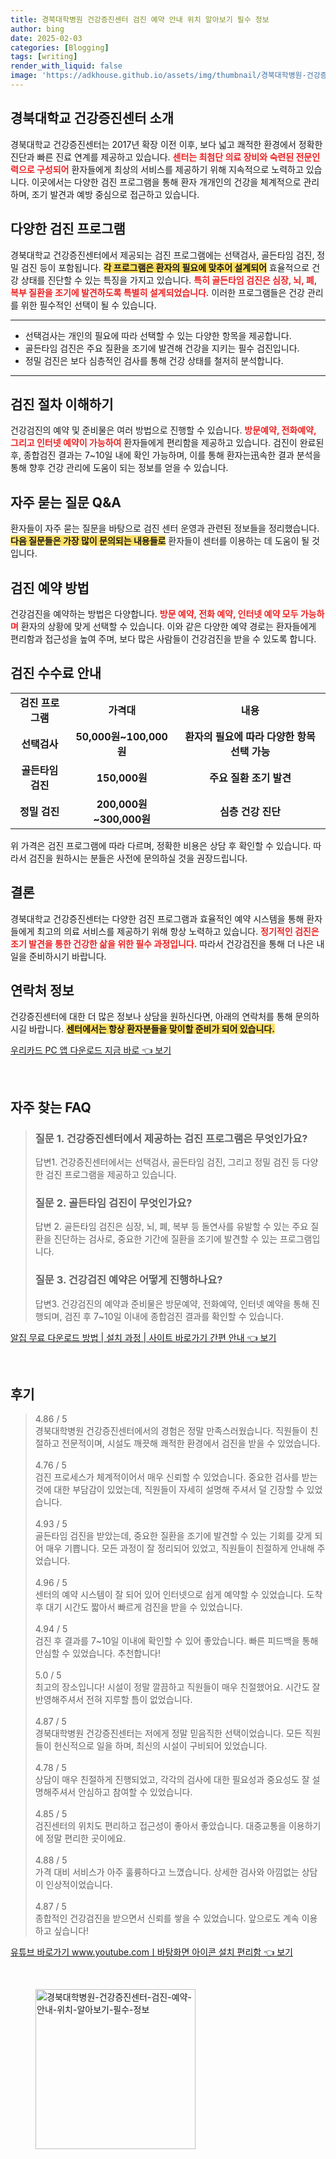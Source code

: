 ```yaml
---
title: 경북대학병원 건강증진센터 검진 예약 안내 위치 알아보기 필수 정보
author: bing
date: 2025-02-03
categories: [Blogging]
tags: [writing]
render_with_liquid: false
image: 'https://adkhouse.github.io/assets/img/thumbnail/경북대학병원-건강증진센터-검진-예약-안내-위치-알아보기-필수-정보.webp'
---
```



<h2 id='건강증진센터소개'>경북대학교 건강증진센터 소개</h2>

<p>경북대학교 건강증진센터는 2017년 확장 이전 이후, 보다 넓고 쾌적한 환경에서 정확한 진단과 빠른 진료 연계를 제공하고 있습니다. <b><span style="color: #ee2323;">센터는 최첨단 의료 장비와 숙련된 전문인력으로 구성되어</span></b> 환자들에게 최상의 서비스를 제공하기 위해 지속적으로 노력하고 있습니다. 이곳에서는 다양한 검진 프로그램을 통해 환자 개개인의 건강을 체계적으로 관리하며, 조기 발견과 예방 중심으로 접근하고 있습니다.</p>

<h2 id='검진프로그램'>다양한 검진 프로그램</h2>

<p>경북대학교 건강증진센터에서 제공되는 검진 프로그램에는 선택검사, 골든타임 검진, 정밀 검진 등이 포함됩니다. <b><span style="background-color: #ffe066;">각 프로그램은 환자의 필요에 맞추어 설계되어</span></b> 효율적으로 건강 상태를 진단할 수 있는 특징을 가지고 있습니다. <b><span style="color: #ee2323;">특히 골든타임 검진은 심장, 뇌, 폐, 복부 질환을 조기에 발견하도록 특별히 설계되었습니다.</span></b> 이러한 프로그램들은 건강 관리를 위한 필수적인 선택이 될 수 있습니다.</p>

<hr />

<ul>
    <li>선택검사는 개인의 필요에 따라 선택할 수 있는 다양한 항목을 제공합니다.</li>
    <li>골든타임 검진은 주요 질환을 조기에 발견해 건강을 지키는 필수 검진입니다.</li>
    <li>정밀 검진은 보다 심층적인 검사를 통해 건강 상태를 철저히 분석합니다.</li>
</ul>

<hr />

<h2 id='검진절차'>검진 절차 이해하기</h2>

<p>건강검진의 예약 및 준비물은 여러 방법으로 진행할 수 있습니다. <b><span style="color: #ee2323;">방문예약, 전화예약, 그리고 인터넷 예약이 가능하여</span></b> 환자들에게 편리함을 제공하고 있습니다. 검진이 완료된 후, 종합검진 결과는 7~10일 내에 확인 가능하며, 이를 통해 환자는迅속한 결과 분석을 통해 향후 건강 관리에 도움이 되는 정보를 얻을 수 있습니다.</p>

<h2 id='자주묻는질문'>자주 묻는 질문 Q&A</h2>

<p>환자들이 자주 묻는 질문을 바탕으로 검진 센터 운영과 관련된 정보들을 정리했습니다. <b><span style="background-color: #ffe066;">다음 질문들은 가장 많이 문의되는 내용들로</span></b> 환자들이 센터를 이용하는 데 도움이 될 것입니다.</p>

<h2 id='검진예약방법'>검진 예약 방법</h2>

<p>건강검진을 예약하는 방법은 다양합니다. <b><span style="color: #ee2323;">방문 예약, 전화 예약, 인터넷 예약 모두 가능하며</span></b> 환자의 상황에 맞게 선택할 수 있습니다. 이와 같은 다양한 예약 경로는 환자들에게 편리함과 접근성을 높여 주며, 보다 많은 사람들이 건강검진을 받을 수 있도록 합니다.</p>

<h2 id='검진수수료'>검진 수수료 안내</h2>

<table>
    <tr>
        <td style="text-align: center; height: 17px;"><b>검진 프로그램</b></td>
        <td style="text-align: center; height: 17px;"><b>가격대</b></td>
        <td style="text-align: center; height: 17px;"><b>내용</b></td>
    </tr>
    <tr>
        <td style="text-align: center; height: 17px;"><b>선택검사</b></td>
        <td style="text-align: center; height: 17px;"><b>50,000원~100,000원</b></td>
        <td style="text-align: center; height: 17px;"><b>환자의 필요에 따라 다양한 항목 선택 가능</b></td>
    </tr>
    <tr>
        <td style="text-align: center; height: 17px;"><b>골든타임 검진</b></td>
        <td style="text-align: center; height: 17px;"><b>150,000원</b></td>
        <td style="text-align: center; height: 17px;"><b>주요 질환 조기 발견</b></td>
    </tr>
    <tr>
        <td style="text-align: center; height: 17px;"><b>정밀 검진</b></td>
        <td style="text-align: center; height: 17px;"><b>200,000원~300,000원</b></td>
        <td style="text-align: center; height: 17px;"><b>심층 건강 진단</b></td>
    </tr>
</table>

<p>위 가격은 검진 프로그램에 따라 다르며, 정확한 비용은 상담 후 확인할 수 있습니다. 따라서 검진을 원하시는 분들은 사전에 문의하실 것을 권장드립니다.</p>

<h2 id='결론'>결론</h2>

<p>경북대학교 건강증진센터는 다양한 검진 프로그램과 효율적인 예약 시스템을 통해 환자들에게 최고의 의료 서비스를 제공하기 위해 항상 노력하고 있습니다. <b><span style="color: #ee2323;">정기적인 검진은 조기 발견을 통한 건강한 삶을 위한 필수 과정입니다.</span></b> 따라서 건강검진을 통해 더 나은 내일을 준비하시기 바랍니다.</p>

<h2 id='연락처정보'>연락처 정보</h2>

<p>건강증진센터에 대한 더 많은 정보나 상담을 원하신다면, 아래의 연락처를 통해 문의하시길 바랍니다. <b><span style="background-color: #ffe066;">센터에서는 항상 환자분들을 맞이할 준비가 되어 있습니다.</span></b></p>


<p><a class="click-button" title="우리카드 PC 앱 다운로드 지금 바로" href="https://adkhouse.github.io/posts/%EC%9A%B0%EB%A6%AC%EC%B9%B4%EB%93%9C-PC-%EC%95%B1-%EB%8B%A4%EC%9A%B4%EB%A1%9C%EB%93%9C-%EC%A7%80%EA%B8%88-%EB%B0%94%EB%A1%9C/" rel="dofollow">우리카드 PC 앱 다운로드 지금 바로 👈 보기</a></p><br>
<h2 id='자주_찾는_FAQ'>자주 찾는 FAQ</h2>
<div itemscope="" itemtype="https://schema.org/FAQPage"> 
<blockquote> 
<div itemscope="" itemprop="mainEntity" itemtype="https://schema.org/Question"> 
<h3 itemprop="name">질문 1. 건강증진센터에서 제공하는 검진 프로그램은 무엇인가요?</h3> 
<div itemscope="" itemprop="acceptedAnswer" itemtype="https://schema.org/Answer"> 
<span itemprop="text"> 
<p>답변1. 건강증진센터에서는 선택검사, 골든타임 검진, 그리고 정밀 검진 등 다양한 검진 프로그램을 제공하고 있습니다.</p> 
</span> 
</div> 
</div> 
<div itemscope="" itemprop="mainEntity" itemtype="https://schema.org/Question"> 
<h3 itemprop="name">질문 2. 골든타임 검진이 무엇인가요?</h3> 
<div itemscope="" itemprop="acceptedAnswer" itemtype="https://schema.org/Answer"> 
<span itemprop="text"> 
<p>답변 2. 골든타임 검진은 심장, 뇌, 폐, 복부 등 돌연사를 유발할 수 있는 주요 질환을 진단하는 검사로, 중요한 기간에 질환을 조기에 발견할 수 있는 프로그램입니다.</p> 
</span> 
</div> 
</div> 
<div itemscope="" itemprop="mainEntity" itemtype="https://schema.org/Question"> 
<h3 itemprop="name">질문 3. 건강검진 예약은 어떻게 진행하나요?</h3> 
<div itemscope="" itemprop="acceptedAnswer" itemtype="https://schema.org/Answer"> 
<span itemprop="text"> 
<p>답변3. 건강검진의 예약과 준비물은 방문예약, 전화예약, 인터넷 예약을 통해 진행되며, 검진 후 7~10일 이내에 종합검진 결과를 확인할 수 있습니다.</p> 
</span> 
</div> 
</div> 
</blockquote> 
</div>
<p><a class="click-button" title="알집 무료 다운로드 방법 | 설치 과정 | 사이트 바로가기 간편 안내" href="https://adkhouse.github.io/posts/%EC%95%8C%EC%A7%91-%EB%AC%B4%EB%A3%8C-%EB%8B%A4%EC%9A%B4%EB%A1%9C%EB%93%9C-%EB%B0%A9%EB%B2%95-%EC%84%A4%EC%B9%98-%EA%B3%BC%EC%A0%95-%EC%82%AC%EC%9D%B4%ED%8A%B8-%EB%B0%94%EB%A1%9C%EA%B0%80%EA%B8%B0-%EA%B0%84%ED%8E%B8-%EC%95%88%EB%82%B4/" rel="dofollow">알집 무료 다운로드 방법 | 설치 과정 | 사이트 바로가기 간편 안내 👈 보기</a></p><br>
<h2 id='후기'>후기</h2>
<div itemscope itemtype="https://schema.org/Product">
  <blockquote>
  <div itemprop="review" itemscope itemtype="https://schema.org/Review">
      <div itemprop="reviewRating" itemscope itemtype="https://schema.org/Rating"> <span itemprop="ratingValue">4.86</span> / <span itemprop="bestRating">5</span> </div>
      <span itemprop="reviewBody">경북대학병원 건강증진센터에서의 경험은 정말 만족스러웠습니다. 직원들이 친절하고 전문적이며, 시설도 깨끗해 쾌적한 환경에서 검진을 받을 수 있었습니다.</span>
  </div>
  <br>
  <div itemprop="review" itemscope itemtype="https://schema.org/Review">
      <div itemprop="reviewRating" itemscope itemtype="https://schema.org/Rating"> <span itemprop="ratingValue">4.76</span> / <span itemprop="bestRating">5</span> </div>
      <span itemprop="reviewBody">검진 프로세스가 체계적이어서 매우 신뢰할 수 있었습니다. 중요한 검사를 받는 것에 대한 부담감이 있었는데, 직원들이 자세히 설명해 주셔서 덜 긴장할 수 있었습니다.</span>
  </div>
  <br>
  <div itemprop="review" itemscope itemtype="https://schema.org/Review">
      <div itemprop="reviewRating" itemscope itemtype="https://schema.org/Rating"> <span itemprop="ratingValue">4.93</span> / <span itemprop="bestRating">5</span> </div>
      <span itemprop="reviewBody">골든타임 검진을 받았는데, 중요한 질환을 조기에 발견할 수 있는 기회를 갖게 되어 매우 기쁩니다. 모든 과정이 잘 정리되어 있었고, 직원들이 친절하게 안내해 주었습니다.</span>
  </div>
  <br>
  <div itemprop="review" itemscope itemtype="https://schema.org/Review">
      <div itemprop="reviewRating" itemscope itemtype="https://schema.org/Rating"> <span itemprop="ratingValue">4.96</span> / <span itemprop="bestRating">5</span> </div>
      <span itemprop="reviewBody">센터의 예약 시스템이 잘 되어 있어 인터넷으로 쉽게 예약할 수 있었습니다. 도착 후 대기 시간도 짧아서 빠르게 검진을 받을 수 있었습니다.</span>
  </div>
  <br>
  <div itemprop="review" itemscope itemtype="https://schema.org/Review">
      <div itemprop="reviewRating" itemscope itemtype="https://schema.org/Rating"> <span itemprop="ratingValue">4.94</span> / <span itemprop="bestRating">5</span> </div>
      <span itemprop="reviewBody">검진 후 결과를 7~10일 이내에 확인할 수 있어 좋았습니다. 빠른 피드백을 통해 안심할 수 있었습니다. 추천합니다!</span>
  </div>
  <br>
  <div itemprop="review" itemscope itemtype="https://schema.org/Review">
      <div itemprop="reviewRating" itemscope itemtype="https://schema.org/Rating"> <span itemprop="ratingValue">5.0</span> / <span itemprop="bestRating">5</span> </div>
      <span itemprop="reviewBody">최고의 장소입니다! 시설이 정말 깔끔하고 직원들이 매우 친절했어요. 시간도 잘 반영해주셔서 전혀 지루할 틈이 없었습니다.</span>
  </div>
  <br>
  <div itemprop="review" itemscope itemtype="https://schema.org/Review">
      <div itemprop="reviewRating" itemscope itemtype="https://schema.org/Rating"> <span itemprop="ratingValue">4.87</span> / <span itemprop="bestRating">5</span> </div>
      <span itemprop="reviewBody">경북대학병원 건강증진센터는 저에게 정말 믿음직한 선택이었습니다. 모든 직원들이 헌신적으로 일을 하며, 최신의 시설이 구비되어 있었습니다.</span>
  </div>
  <br>
  <div itemprop="review" itemscope itemtype="https://schema.org/Review">
      <div itemprop="reviewRating" itemscope itemtype="https://schema.org/Rating"> <span itemprop="ratingValue">4.78</span> / <span itemprop="bestRating">5</span> </div>
      <span itemprop="reviewBody">상담이 매우 친절하게 진행되었고, 각각의 검사에 대한 필요성과 중요성도 잘 설명해주셔서 안심하고 참여할 수 있었습니다.</span>
  </div>
  <br>
  <div itemprop="review" itemscope itemtype="https://schema.org/Review">
      <div itemprop="reviewRating" itemscope itemtype="https://schema.org/Rating"> <span itemprop="ratingValue">4.85</span> / <span itemprop="bestRating">5</span> </div>
      <span itemprop="reviewBody">검진센터의 위치도 편리하고 접근성이 좋아서 좋았습니다. 대중교통을 이용하기에 정말 편리한 곳이에요.</span>
  </div>
  <br>
  <div itemprop="review" itemscope itemtype="https://schema.org/Review">
      <div itemprop="reviewRating" itemscope itemtype="https://schema.org/Rating"> <span itemprop="ratingValue">4.88</span> / <span itemprop="bestRating">5</span> </div>
      <span itemprop="reviewBody">가격 대비 서비스가 아주 훌륭하다고 느꼈습니다. 상세한 검사와 아낌없는 상담이 인상적이었습니다.</span>
  </div>
  <br>
  <div itemprop="review" itemscope itemtype="https://schema.org/Review">
      <div itemprop="reviewRating" itemscope itemtype="https://schema.org/Rating"> <span itemprop="ratingValue">4.87</span> / <span itemprop="bestRating">5</span> </div>
      <span itemprop="reviewBody">종합적인 건강검진을 받으면서 신뢰를 쌓을 수 있었습니다. 앞으로도 계속 이용하고 싶습니다!</span>
  </div>
  </blockquote>
</div>
<p><a class="click-button" title="유튜브 바로가기 www.youtube.comㅣ바탕화면 아이콘 설치 편리함" href="https://adkhouse.github.io/posts/%EC%9C%A0%ED%8A%9C%EB%B8%8C-%EB%B0%94%EB%A1%9C%EA%B0%80%EA%B8%B0-www.youtube.com%E3%85%A3%EB%B0%94%ED%83%95%ED%99%94%EB%A9%B4-%EC%95%84%EC%9D%B4%EC%BD%98-%EC%84%A4%EC%B9%98-%ED%8E%B8%EB%A6%AC%ED%95%A8/" rel="dofollow">유튜브 바로가기 www.youtube.comㅣ바탕화면 아이콘 설치 편리함 👈 보기</a></p><br>
<figure class="image"><img src="https://adkhouse.github.io/assets/img/thumbnail/경북대학병원-건강증진센터-검진-예약-안내-위치-알아보기-필수-정보.webp" alt="경북대학병원-건강증진센터-검진-예약-안내-위치-알아보기-필수-정보" width="256" height="256"></figure>